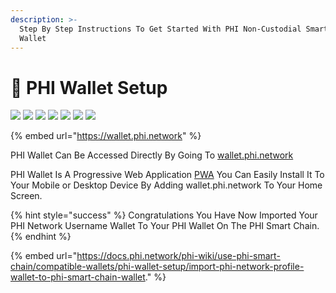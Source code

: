 ```yaml
---
description: >-
  Step By Step Instructions To Get Started With PHI Non-Custodial Smart Chain
  Wallet
---
```


# 🏦 PHI Wallet Setup

![](../../../../.gitbook/assets/IMG\_4863.jpg) ![](../../../../.gitbook/assets/IMG\_4864.jpg) ![](<../../../../.gitbook/assets/IMG\_4865 (1).jpg>) ![](<../../../../.gitbook/assets/IMG\_4866 (1).jpg>) ![](../../../../.gitbook/assets/IMG\_4867.jpg) ![](<../../../../.gitbook/assets/IMG\_4868 (1).jpg>) ![](../../../../.gitbook/assets/IMG\_4869.jpg)

{% embed url="https://wallet.phi.network" %}

PHI Wallet Can Be Accessed Directly By Going To [wallet.phi.network](https://wallet.phi.network)

PHI Wallet Is A Progressive Web Application [PWA](../../../../glossary/#p) You Can Easily Install It To Your Mobile or Desktop Device By Adding wallet.phi.network To Your Home Screen.&#x20;

{% hint style="success" %}
Congratulations You Have Now Imported Your PHI Network Username Wallet To Your PHI Wallet  On The PHI Smart Chain.
{% endhint %}

{% embed url="https://docs.phi.network/phi-wiki/use-phi-smart-chain/compatible-wallets/phi-wallet-setup/import-phi-network-profile-wallet-to-phi-smart-chain-wallet." %}
